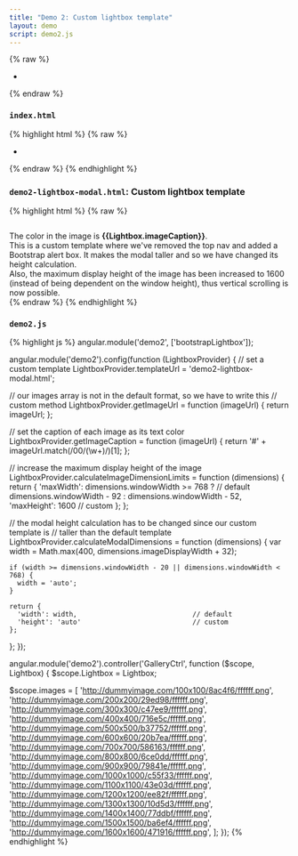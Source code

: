 ```yaml
---
title: "Demo 2: Custom lightbox template"
layout: demo
script: demo2.js
---
```


{% raw %}
<ul id="gallery" ng-app="demo2" ng-controller="GalleryCtrl">
  <li ng-repeat="image in images">
    <a ng-click="Lightbox.openModal(images, $index)">
      <img ng-src="{{image}}" class="img-circle" alt="" style="width: 6em;">
    </a>
  </li>
</ul>
{% endraw %}

### `index.html`

{% highlight html %}
{% raw %}
<ul id="gallery" ng-app="demo2" ng-controller="GalleryCtrl">
  <li ng-repeat="image in images">
    <a ng-click="Lightbox.openModal(images, $index)">
      <img ng-src="{{image}}" class="img-circle" alt="" style="width: 6em;">
    </a>
  </li>
</ul>
{% endraw %}
{% endhighlight %}

### `demo2-lightbox-modal.html`: Custom lightbox template

{% highlight html %}
{% raw %}
<div class="modal-body"
    ng-swipe-left="Lightbox.nextImage()"
    ng-swipe-right="Lightbox.prevImage()">

  <!-- image -->
  <div class="lightbox-image-container">
    <img lightbox-src="{{Lightbox.imageUrl}}" alt="">
  </div>

  <!-- caption -->
  <div class="alert alert-info" style="margin: 1em 0 0;">
    The color in the image is <strong>{{Lightbox.imageCaption}}</strong>.<br>
    This is a custom template where we've removed the top nav and added a Bootstrap alert box. It makes the modal taller and so we have changed its height calculation.<br>
    Also, the maximum display height of the image has been increased to 1600 (instead of being dependent on the window height), thus vertical scrolling is now possible.
  </div>

</div>
{% endraw %}
{% endhighlight %}

### `demo2.js`

{% highlight js %}
angular.module('demo2', ['bootstrapLightbox']);

angular.module('demo2').config(function (LightboxProvider) {
  // set a custom template
  LightboxProvider.templateUrl = 'demo2-lightbox-modal.html';

  // our images array is not in the default format, so we have to write this
  // custom method
  LightboxProvider.getImageUrl = function (imageUrl) {
    return imageUrl;
  };

  // set the caption of each image as its text color
  LightboxProvider.getImageCaption = function (imageUrl) {
    return '#' + imageUrl.match(/00\/(\w+)/)[1];
  };

  // increase the maximum display height of the image
  LightboxProvider.calculateImageDimensionLimits = function (dimensions) {
    return {
      'maxWidth': dimensions.windowWidth >= 768 ? // default
        dimensions.windowWidth - 92 :
        dimensions.windowWidth - 52,
      'maxHeight': 1600                           // custom
    };
  };

  // the modal height calculation has to be changed since our custom template is
  // taller than the default template
  LightboxProvider.calculateModalDimensions = function (dimensions) {
    var width = Math.max(400, dimensions.imageDisplayWidth + 32);

    if (width >= dimensions.windowWidth - 20 || dimensions.windowWidth < 768) {
      width = 'auto';
    }

    return {
      'width': width,                             // default
      'height': 'auto'                            // custom
    };
  };
});

angular.module('demo2').controller('GalleryCtrl', function ($scope, Lightbox) {
  $scope.Lightbox = Lightbox;

  $scope.images = [
    'http://dummyimage.com/100x100/8ac4f6/ffffff.png',
    'http://dummyimage.com/200x200/29ed98/ffffff.png',
    'http://dummyimage.com/300x300/c47ee9/ffffff.png',
    'http://dummyimage.com/400x400/716e5c/ffffff.png',
    'http://dummyimage.com/500x500/b37752/ffffff.png',
    'http://dummyimage.com/600x600/20b7ea/ffffff.png',
    'http://dummyimage.com/700x700/586163/ffffff.png',
    'http://dummyimage.com/800x800/6ce0dd/ffffff.png',
    'http://dummyimage.com/900x900/79841e/ffffff.png',
    'http://dummyimage.com/1000x1000/c55f33/ffffff.png',
    'http://dummyimage.com/1100x1100/43e03d/ffffff.png',
    'http://dummyimage.com/1200x1200/ee82f/ffffff.png',
    'http://dummyimage.com/1300x1300/10d5d3/ffffff.png',
    'http://dummyimage.com/1400x1400/77ddbf/ffffff.png',
    'http://dummyimage.com/1500x1500/ba6ef4/ffffff.png',
    'http://dummyimage.com/1600x1600/471916/ffffff.png',
  ];
});
{% endhighlight %}
